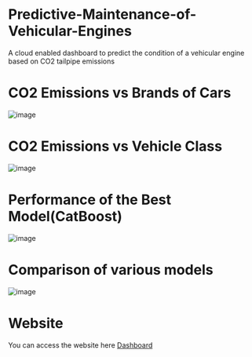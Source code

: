 # Predictive-Maintenance-of-Vehicular-Engines
A cloud enabled dashboard to predict the condition of a vehicular engine based on CO2 tailpipe emissions

# CO2 Emissions vs Brands of Cars
![image](https://github.com/Anjaneya999/Predictive-Maintenance-of-Vehicular-Engines/assets/169710619/50a1c108-5227-4f21-8c1e-44afd21ab2f1)

# CO2 Emissions vs Vehicle Class
![image](https://github.com/Anjaneya999/Predictive-Maintenance-of-Vehicular-Engines/assets/169710619/3913fff7-98c4-4ace-860d-eba1ad15c121)

# Performance of the Best Model(CatBoost)
![image](https://github.com/Anjaneya999/Predictive-Maintenance-of-Vehicular-Engines/assets/169710619/6b3a9565-dc35-4e56-a113-2d95a8703387)

# Comparison of various models 
![image](https://github.com/Anjaneya999/Predictive-Maintenance-of-Vehicular-Engines/assets/169710619/2a7746cd-7a60-4960-b144-dcd0d9c92f39)

# Website 
You can access the website here [Dashboard](http://ec2-16-171-153-32.eu-north-1.compute.amazonaws.com:8080/)
